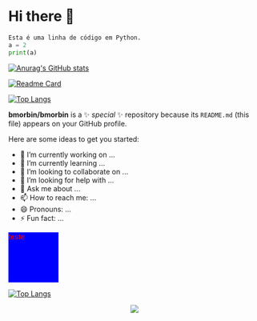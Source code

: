 <h1> Hi there 👋</h1>

~~~python
Esta é uma linha de código em Python.
a = 2
print(a)
~~~

[![Anurag's GitHub stats](https://github-readme-stats.vercel.app/api?username=bmorbin)](https://github.com/anuraghazra/github-readme-stats)

[![Readme Card](https://github-readme-stats.vercel.app/api/pin/?username=bmorbin&repo=mycodes)](https://github.com/anuraghazra/github-readme-stats)

[![Top Langs](https://github-readme-stats.vercel.app/api/top-langs/?username=bmorbin)](https://github.com/anuraghazra/github-readme-stats)


**bmorbin/bmorbin** is a ✨ _special_ ✨ repository because its `README.md` (this file) appears on your GitHub profile.

Here are some ideas to get you started:

- 🔭 I’m currently working on ...
- 🌱 I’m currently learning ...
- 👯 I’m looking to collaborate on ...
- 🤔 I’m looking for help with ...
- 💬 Ask me about ...
- 📫 How to reach me: ...
- 😄 Pronouns: ...
- ⚡ Fun fact: ...


<div id='teste' style='background-color:blue;height:100px; width:100px'>
  <p style="color:red">teste</p>
</div>

[![Top Langs](https://github-readme-stats.vercel.app/api/top-langs/?username=bmorbin&exclude_repo=bmorbin.github.io&langs_count=10&layout=compact)](https://github.com/anuraghazra/github-readme-stats)

<div align="center">
  <a href="https://github.com/bmorbin">
    <img align="center" src="https://github-readme-stats.vercel.app/api/top-langs/?username=bmorbin&exclude_repo=bmorbin.github.io&langs_count=10&layout=compact&text_color=ffffff&bg_color=00000000&hide_border=True&title_color=ffffff&hide_title=True" />
  </a>
</div>
